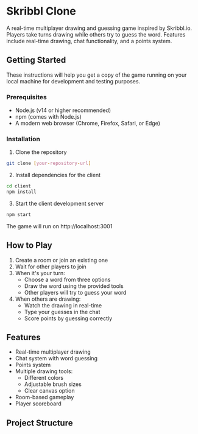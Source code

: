 # Skribbl Clone

A real-time multiplayer drawing and guessing game inspired by Skribbl.io. Players take turns drawing while others try to guess the word. Features include real-time drawing, chat functionality, and a points system.

## Getting Started

These instructions will help you get a copy of the game running on your local machine for development and testing purposes.

### Prerequisites

- Node.js (v14 or higher recommended)
- npm (comes with Node.js)
- A modern web browser (Chrome, Firefox, Safari, or Edge)

### Installation

1. Clone the repository
```bash
git clone [your-repository-url]
```

2. Install dependencies for the client
```bash
cd client
npm install
```

3. Start the client development server
```bash
npm start
```
The game will run on http://localhost:3001

## How to Play

1. Create a room or join an existing one
2. Wait for other players to join
3. When it's your turn:
   - Choose a word from three options
   - Draw the word using the provided tools
   - Other players will try to guess your word
4. When others are drawing:
   - Watch the drawing in real-time
   - Type your guesses in the chat
   - Score points by guessing correctly

## Features

- Real-time multiplayer drawing
- Chat system with word guessing
- Points system
- Multiple drawing tools:
  - Different colors
  - Adjustable brush sizes
  - Clear canvas option
- Room-based gameplay
- Player scoreboard

## Project Structure 